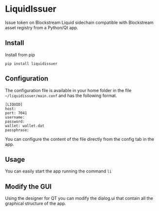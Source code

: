 # LiquidIssuer
Issue token on Blockstream Liquid sidechain compatible with Blockstream asset registry from a Python/Qt app.

## Install
Install from pip

```
pip install liquidissuer
```

## Configuration
The configuration file is available in your home folder in the file `~/liquidissuer/main.conf` and has the following format.

```
[LIQUID]
host:
port: 7041
username:
password:
wallet: wallet.dat
passphrase:
```

You can configure the content of the file directly from the config tab in the app.

## Usage
You can easily start the app running the command `li`

## Modify the GUI
Using the designer for QT you can modify the dialog.ui that contain all the graphical structure of the app.
